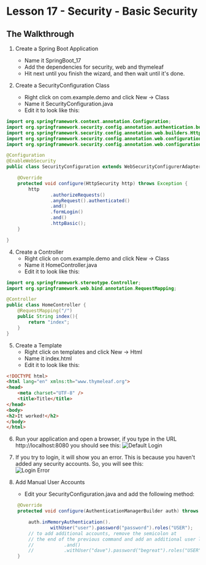 # Lesson 17 - Security - Basic Security 
## The Walkthrough 

1. Create a Spring Boot Application 
	* Name it SpringBoot_17 
	* Add the dependencies for security, web and thymeleaf 
	* Hit next until you finish the wizard, and then wait until it's done.    

2. Create a SecurityConfiguration Class 
	* Right click on com.example.demo and click New -> Class 
	* Name it SecurityConfiguration.java 
	* Edit it to look like this: 
```java
import org.springframework.context.annotation.Configuration;
import org.springframework.security.config.annotation.authentication.builders.AuthenticationManagerBuilder;
import org.springframework.security.config.annotation.web.builders.HttpSecurity;
import org.springframework.security.config.annotation.web.configuration.EnableWebSecurity;
import org.springframework.security.config.annotation.web.configuration.WebSecurityConfigurerAdapter;

@Configuration
@EnableWebSecurity
public class SecurityConfiguration extends WebSecurityConfigurerAdapter{

    @Override
    protected void configure(HttpSecurity http) throws Exception {
        http
                .authorizeRequests()
                .anyRequest().authenticated()
                .and()
                .formLogin()
                .and()
                .httpBasic();
    }

}
```

4. Create a Controller 
	* Right click on com.example.demo and click New -> Class 
	* Name it HomeController.java 
	* Edit it to look like this: 
```java
import org.springframework.stereotype.Controller;
import org.springframework.web.bind.annotation.RequestMapping;

@Controller
public class HomeController {
    @RequestMapping("/")
    public String index(){
        return "index";
    }
}
```
5. Create a Template 
  	* Right click on templates and click New -> Html 
	* Name it index.html 
	* Edit it to look like this: 
```html
<!DOCTYPE html>
<html lang="en" xmlns:th="www.thymeleaf.org">
<head>
    <meta charset="UTF-8" />
    <title>Title</title>
</head>
<body>
<h2>It worked!</h2>
</body>
</html>
```

6. Run your application and open a browser, if you type in the URL http://localhost:8080 you should see this: 
![Default Login](https://github.com/ajhenley/unofficialguides/blob/master/IntroToSpringBoot/img/Lesson17a.png "Default Login")

7. If you try to login, it will show you an error. This is because you haven't added any security accounts. So, you will see this:  
![Login Error](https://github.com/ajhenley/unofficialguides/blob/master/IntroToSpringBoot/img/Lesson17b.png "Login Error")

8. Add Manual User Accounts
	* Edit your SecurityConfiguration.java and add the following method:
```java
    @Override
    protected void configure(AuthenticationManagerBuilder auth) throws Exception {

        auth.inMemoryAuthentication().
                withUser("user").password("password").roles("USER");
        // to add additional accounts, remove the semicolon at 
        // the end of the previous command and add an additional user like below:
        //           .and()
        //           .withUser("dave").password("begreat").roles("USER");
    }
```
